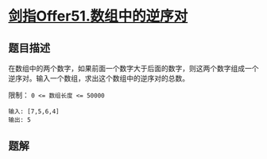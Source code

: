 # [剑指Offer51.数组中的逆序对](https://leetcode-cn.com/problems/shu-zu-zhong-de-ni-xu-dui-lcof/)
## 题目描述
在数组中的两个数字，如果前面一个数字大于后面的数字，则这两个数字组成一个逆序对。输入一个数组，求出这个数组中的逆序对的总数。

限制：
`0 <= 数组长度 <= 50000`
```
输入: [7,5,6,4]
输出: 5
```
## 题解
